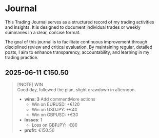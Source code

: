 # Journal

This Trading Journal serves as a structured record of my trading activities and insights. It is designed to document individual trades or weekly summaries in a clear, concise format.

The goal of this journal is to facilitate continuous improvement through disciplined review and critical evaluation. By maintaining regular, detailed posts, I aim to enhance transparency, accountability, and learning in my trading practice.

## 2025-06-11 <span class="win">€150.50</span>
> [!NOTE] WIN  
> Good day, followed the plan, slight drawdown in afternoon.  
>
> * **wins: 3**  Add commentMore actions
>   * <span class="win">Win</span> on EURUSD: +€120  
>   * <span class="win">Win</span> on USDJPY: +€40  
>   * <span class="win">Win</span> on GBPUSD: +€30  
> * **losses**: 1  
>   * <span class="loss">Loss</span> on GBPJPY: -€80  
> * **profit**: €150.50

